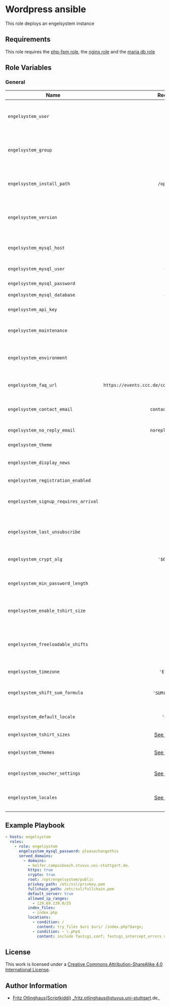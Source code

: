 # Wordpress ansible

This role deploys an engelsystem instance 


## Requirements

This role requires the [php-fpm role](https://github.com/stuvusIT/php-fpm), the [nginx role](https://github.com/stuvusIT/nginx) and the [maria db role](https://github.com/stuvusIT/mariadb)

## Role Variables

### General

| Name                                  | Required/Default                                             | Description                                                            |
|---------------------------------------|:------------------------------------------------------------:|------------------------------------------------------------------------|
| `engelsystem_user`                    | `www-data`                                                   | User under which the files for the engelsystem should be held          |
| `engelsystem_group`                   | `www-data`                                                   | Group under which the files for the engelsystem should be held         |
| `engelsystem_install_path`            | `/opt/engelsystem`                                           | Path where the engelsystem should be install to                        |
| `engelsystem_version`                 | `master`                                                     | Version which should be checkout during the installation               |
| `engelsystem_mysql_host`              | `localhost`                                                  | Host address where the mysql database runs                             |
| `engelsystem_mysql_user`              | `engelsystem`                                                | User for the mysql instance                                            |
| `engelsystem_mysql_password`          | :heavy_check_mark:                                           | Password for the mysql user                                            |
| `engelsystem_mysql_database`          | `engelsystem`                                                | Databasename                                                           |
| `engelsystem_api_key`                 | `''`                                                         | API key for accessing stats                                            |
| `engelsystem_maintenance`             | `false`                                                      | Enable maintenance mode                                                |
| `engelsystem_environment`             | `production`                                                 | Set to development to enable debugging messages                        |
| `engelsystem_faq_url`                 | `https://events.ccc.de/congress/2013/wiki/Static:Volunteers` | URL to the angel faq and job description                               |
| `engelsystem_contact_email`           | `contact@engelsystem.de`                                     | Contact email address, linked on every page                            |
| `engelsystem_no_reply_email`          | `noreply@engelsystem.de`                                     | From address of all emails                                             |
| `engelsystem_theme`                   | `1`                                                          | Default theme, 1=style1.css                                            |
| `engelsystem_display_news`            | `6`                                                          | Number of news shown on one site                                       |
| `engelsystem_registration_enabled`    | `false`                                                      | Users are able to sign up                                              |
| `engelsystem_signup_requires_arrival` | `false`                                                      | Only arrived angels can sign up for shifts                             |
| `engelsystem_last_unsubscribe`        | `24`                                                         | Number of hours before a shift where it is still possible to unregister |
| `engelsystem_crypt_alg`               | `'$6$rounds=5000'`                                           | Crypto Algorithm used for crypt                                        |
| `engelsystem_min_password_length`     | `6`                                                          | Minimum number of characters for a password                            |
| `engelsystem_enable_tshirt_size`      | `true`                                                       | Enable to ask angels during singup for their tshirt size               |
| `engelsystem_freeloadable_shifts` | `2`                                                          | Number of shifts to freeload until angel is locked for shift signup.   |
| `engelsystem_timezone`                | `'Europe/Berlin'`                                            | Local timezone                                                         |
| `engelsystem_shift_sum_formula`       | `'SUM(\`end\` - \`start\`)'`                                 | SQL Formula used to calculate shift weights                            |
| `engelsystem_default_locale`          | `'de_DE.UTF-8'`                                              | Default locale to use for each user                                    |
| `engelsystem_tshirt_sizes`            | [See the defaults.yml](defaults/main.yml)                    | Dict of tshirt sizes                                                   |
| `engelsystem_themes`                  | [See the defaults.yml](defaults/main.yml)                    | List of avaliable themes                                               |
| `engelsystem_voucher_settings`        | [See the defaults.yml](defaults/main.yml)                    | Dict with voucher settings                                             |
| `engelsystem_locales`                 | [See the defaults.yml](defaults/main.yml)                    | Dict with locales mapped to language                                   |

## Example Playbook

```yml
- hosts: engelsystem
  roles:
    - role: engelsystem
      engelsystem_mysql_password: pleasechangethis
      served_domains:
        - domains:
          - helfer.campusbeach.stuvus.uni-stuttgart.de.
          https: true
          crypto: true
          root: /opt/engelsystem/public
          privkey_path: /etc/ssl/privkey.pem
          fullchain_path: /etc/ssl/fullchain.pem
          default_server: true
          allowed_ip_ranges:
            - 129.69.139.0/25
          index_files:
            - index.php
          locations:
            - condition: /
              content: try_files $uri $uri/ /index.php?$args;
            - condition: ~ \.php$
              content: include fastcgi.conf; fastcgi_intercept_errors on; fastcgi_pass unix:/run/php/php7.0-fpm.sock;
```

## License

This work is licensed under a [Creative Commons Attribution-ShareAlike 4.0 International License](http://creativecommons.org/licenses/by-sa/4.0/).


## Author Information

 * [Fritz Otlinghaus(Scriptkiddi)](https://github.com/Scriptkiddi) _fritz.otlinghaus@stuvus.uni-stuttgart.de_
